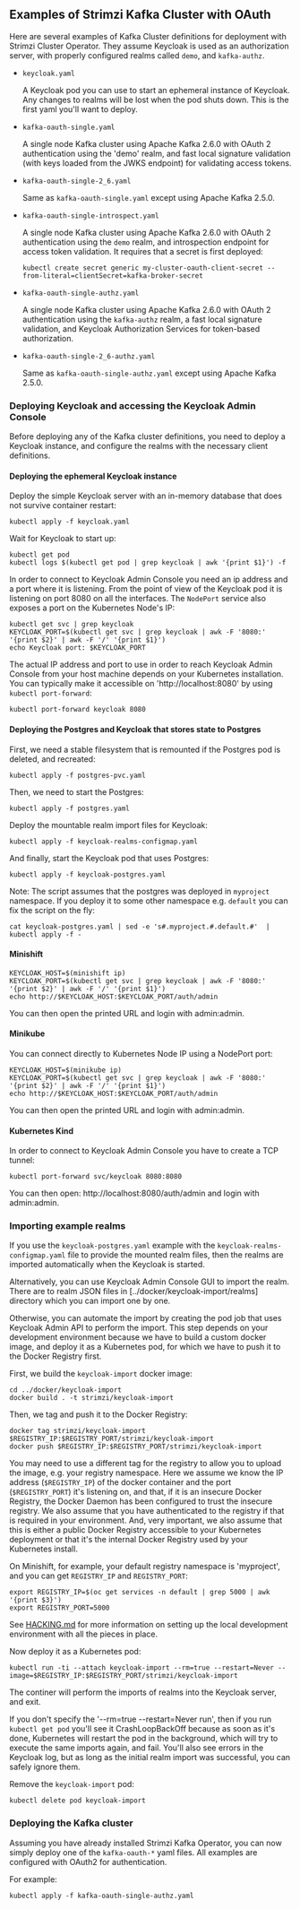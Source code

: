 Examples of Strimzi Kafka Cluster with OAuth
--------------------------------------------

Here are several examples of Kafka Cluster definitions for deployment with Strimzi Cluster Operator.
They assume Keycloak is used as an authorization server, with properly configured realms called `demo`, and `kafka-authz`.

* `keycloak.yaml`

  A Keycloak pod you can use to start an ephemeral instance of Keycloak. Any changes to realms will be lost when the pod shuts down. This is the first yaml you'll want to deploy.

* `kafka-oauth-single.yaml`

  A single node Kafka cluster using Apache Kafka 2.6.0 with OAuth 2 authentication using the 'demo' realm, and fast local signature validation (with keys loaded from the JWKS endpoint) for validating access tokens.

* `kafka-oauth-single-2_6.yaml`

  Same as `kafka-oauth-single.yaml` except using Apache Kafka 2.5.0.

* `kafka-oauth-single-introspect.yaml`

  A single node Kafka cluster using Apache Kafka 2.6.0 with OAuth 2 authentication using the `demo` realm, and introspection endpoint for access token validation. It requires that a secret is first deployed:

      kubectl create secret generic my-cluster-oauth-client-secret --from-literal=clientSecret=kafka-broker-secret

* `kafka-oauth-single-authz.yaml`

  A single node Kafka cluster using Apache Kafka 2.6.0 with OAuth 2 authentication using the `kafka-authz` realm, a fast local signature validation, and Keycloak Authorization Services for token-based authorization.

* `kafka-oauth-single-2_6-authz.yaml`

  Same as `kafka-oauth-single-authz.yaml` except using Apache Kafka 2.5.0.

### Deploying Keycloak and accessing the Keycloak Admin Console

Before deploying any of the Kafka cluster definitions, you need to deploy a Keycloak instance, and configure the realms with the necessary client definitions.

#### Deploying the ephemeral Keycloak instance

Deploy the simple Keycloak server with an in-memory database that does not survive container restart:

    kubectl apply -f keycloak.yaml 

Wait for Keycloak to start up:

    kubectl get pod
    kubectl logs $(kubectl get pod | grep keycloak | awk '{print $1}') -f

In order to connect to Keycloak Admin Console you need an ip address and a port where it is listening. From the point of view of the Keycloak pod it is listening on port 8080 on all the interfaces. The `NodePort` service also exposes a port on the Kubernetes Node's IP:

    kubectl get svc | grep keycloak
    KEYCLOAK_PORT=$(kubectl get svc | grep keycloak | awk -F '8080:' '{print $2}' | awk -F '/' '{print $1}')
    echo Keycloak port: $KEYCLOAK_PORT 

The actual IP address and port to use in order to reach Keycloak Admin Console from your host machine depends on your Kubernetes installation.
You can typically make it accessible on 'http://localhost:8080' by using `kubectl port-forward`:

    kubectl port-forward keycloak 8080


#### Deploying the Postgres and Keycloak that stores state to Postgres

First, we need a stable filesystem that is remounted if the Postgres pod is deleted, and recreated:

    kubectl apply -f postgres-pvc.yaml
    
Then, we need to start the Postgres:

    kubectl apply -f postgres.yaml

Deploy the mountable realm import files for Keycloak:

    kubectl apply -f keycloak-realms-configmap.yaml
    
And finally, start the Keycloak pod that uses Postgres:

    kubectl apply -f keycloak-postgres.yaml

Note: The script assumes that the postgres was deployed in `myproject` namespace. If you deploy it to some other namespace
e.g. `default` you can fix the script on the fly:

    cat keycloak-postgres.yaml | sed -e 's#.myproject.#.default.#'  | kubectl apply -f -


#### Minishift

    KEYCLOAK_HOST=$(minishift ip)
    KEYCLOAK_PORT=$(kubectl get svc | grep keycloak | awk -F '8080:' '{print $2}' | awk -F '/' '{print $1}')
    echo http://$KEYCLOAK_HOST:$KEYCLOAK_PORT/auth/admin

You can then open the printed URL and login with admin:admin.


#### Minikube

You can connect directly to Kubernetes Node IP using a NodePort port:

    KEYCLOAK_HOST=$(minikube ip)
    KEYCLOAK_PORT=$(kubectl get svc | grep keycloak | awk -F '8080:' '{print $2}' | awk -F '/' '{print $1}')
    echo http://$KEYCLOAK_HOST:$KEYCLOAK_PORT/auth/admin

You can then open the printed URL and login with admin:admin.


#### Kubernetes Kind

In order to connect to Keycloak Admin Console you have to create a TCP tunnel:

    kubectl port-forward svc/keycloak 8080:8080
    
You can then open: http://localhost:8080/auth/admin and login with admin:admin.    


### Importing example realms

If you use the `keycloak-postgres.yaml` example with the `keycloak-realms-configmap.yaml` file to provide the mounted realm files, then the realms are imported automatically when the Keycloak is started.

Alternatively, you can use Keycloak Admin Console GUI to import the realm. There are to realm JSON files in [../docker/keycloak-import/realms] directory which you can import one by one.

Otherwise, you can automate the import by creating the pod job that uses Keycloak Admin API to perform the import.
This step depends on your development environment because we have to build a custom docker image, and deploy it as a Kubernetes pod, for which we have to push it to the Docker Registry first.

First, we build the `keycloak-import` docker image:

    cd ../docker/keycloak-import
    docker build . -t strimzi/keycloak-import

Then, we tag and push it to the Docker Registry:

    docker tag strimzi/keycloak-import $REGISTRY_IP:$REGISTRY_PORT/strimzi/keycloak-import
    docker push $REGISTRY_IP:$REGISTRY_PORT/strimzi/keycloak-import

You may need to use a different tag for the registry to allow you to upload the image, e.g. your registry namespace.
Here we assume we know the IP address (`$REGISTRY_IP`) of the docker container and the port (`$REGISTRY_PORT`) it's listening on, and that, if it is an insecure Docker Registry, the Docker Daemon has been configured to trust the insecure registry. 
We also assume that you have authenticated to the registry if that is required in your environment. 
And, very important, we also assume that this is either a public Docker Registry accessible to your Kubernetes deployment or that it's the internal Docker Registry used by your Kubernetes install.

On Minishift, for example, your default registry namespace is 'myproject', and you can get `REGISTRY_IP` and `REGISTRY_PORT`:

    export REGISTRY_IP=$(oc get services -n default | grep 5000 | awk '{print $3}')
    export REGISTRY_PORT=5000

See [HACKING.md](../../HACKING.md) for more information on setting up the local development environment with all the pieces in place.


Now deploy it as a Kubernetes pod:

    kubectl run -ti --attach keycloak-import --rm=true --restart=Never --image=$REGISTRY_IP:$REGISTRY_PORT/strimzi/keycloak-import

The continer will perform the imports of realms into the Keycloak server, and exit.

If you don't specify the '--rm=true --restart=Never run', then if you run `kubectl get pod` you'll see it CrashLoopBackOff because as soon as it's done, Kubernetes will restart the pod in the background, which will try to execute the same imports again, and fail. 
You'll also see errors in the Keycloak log, but as long as the initial realm import was successful, you can safely ignore them.

Remove the `keycloak-import` pod:

    kubectl delete pod keycloak-import


### Deploying the Kafka cluster

Assuming you have already installed Strimzi Kafka Operator, you can now simply deploy one of the `kafka-oauth-*` yaml files. All examples are configured with OAuth2 for authentication.

For example:

    kubectl apply -f kafka-oauth-single-authz.yaml


